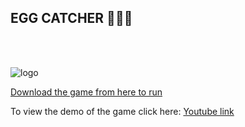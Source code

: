 ## EGG CATCHER 🥚🥚🥚
<br></br>

![logo](https://media.giphy.com/media/vFKqnCdLPNOKc/giphy.gif)

[Download the game from here to run](https://github.com/helihub-dev/HackerINTR/blob/main/egg.py) 


To view the demo of the game click here: [Youtube link](https://youtu.be/zUeLeKmEnUk) 


